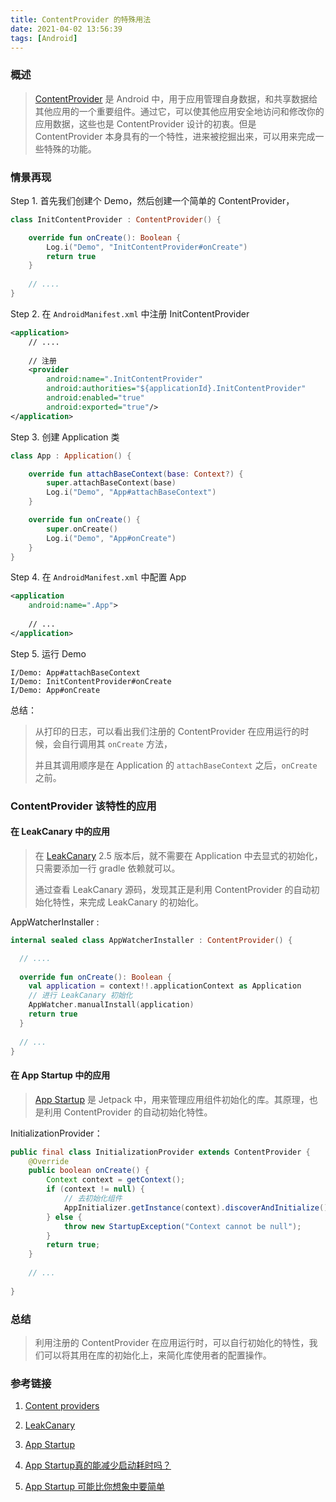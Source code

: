 ```yaml
---
title: ContentProvider 的特殊用法
date: 2021-04-02 13:56:39
tags: [Android]
---
```


### 概述

> [ContentProvider](https://developer.android.com/reference/android/content/ContentProvider) 是 Android 中，用于应用管理自身数据，和共享数据给其他应用的一个重要组件。通过它，可以使其他应用安全地访问和修改你的应用数据，这些也是 ContentProvider 设计的初衷。但是 ContentProvider 本身具有的一个特性，进来被挖掘出来，可以用来完成一些特殊的功能。

<!--more-->

### 情景再现

Step 1. 首先我们创建个 Demo，然后创建一个简单的 ContentProvider，

```kotlin
class InitContentProvider : ContentProvider() {

    override fun onCreate(): Boolean {
        Log.i("Demo", "InitContentProvider#onCreate")
        return true
    }
    
    // ....
}
```

Step 2. 在 `AndroidManifest.xml` 中注册 InitContentProvider

```xml
<application>
	// ....
    
    // 注册
    <provider
        android:name=".InitContentProvider"
        android:authorities="${applicationId}.InitContentProvider"
        android:enabled="true"
        android:exported="true"/>
</application>
```

Step 3. 创建 Application 类

```kotlin
class App : Application() {

    override fun attachBaseContext(base: Context?) {
        super.attachBaseContext(base)
        Log.i("Demo", "App#attachBaseContext")
    }

    override fun onCreate() {
        super.onCreate()
        Log.i("Demo", "App#onCreate")
    }
}
```

Step 4. 在 `AndroidManifest.xml` 中配置 App

```xml
<application
    android:name=".App">
    
    // ...
</application>
```

Step 5. 运行 Demo

```shell
I/Demo: App#attachBaseContext
I/Demo: InitContentProvider#onCreate
I/Demo: App#onCreate
```

总结：

> 从打印的日志，可以看出我们注册的 ContentProvider 在应用运行的时候，会自行调用其 `onCreate` 方法，
>
> 并且其调用顺序是在 Application 的 `attachBaseContext` 之后，`onCreate` 之前。

### ContentProvider 该特性的应用

#### 在 LeakCanary 中的应用

> 在 [LeakCanary](https://github.com/square/leakcanary) 2.5 版本后，就不需要在 Application 中去显式的初始化，只需要添加一行 gradle 依赖就可以。
>
> 通过查看 LeakCanary 源码，发现其正是利用 ContentProvider 的自动初始化特性，来完成 LeakCanary 的初始化。

AppWatcherInstaller :

```kotlin
internal sealed class AppWatcherInstaller : ContentProvider() {

  // ....
    
  override fun onCreate(): Boolean {
    val application = context!!.applicationContext as Application
    // 进行 LeakCanary 初始化
    AppWatcher.manualInstall(application)
    return true
  }
 
  // ...
}
```

#### 在 App Startup 中的应用

> [App Startup](https://developer.android.com/topic/libraries/app-startup) 是 Jetpack 中，用来管理应用组件初始化的库。其原理，也是利用 ContentProvider 的自动初始化特性。

InitializationProvider：

```java
public final class InitializationProvider extends ContentProvider {
    @Override
    public boolean onCreate() {
        Context context = getContext();
        if (context != null) {
            // 去初始化组件
            AppInitializer.getInstance(context).discoverAndInitialize();
        } else {
            throw new StartupException("Context cannot be null");
        }
        return true;
    }
    
    // ...
    
}
```

### 总结

> 利用注册的 ContentProvider 在应用运行时，可以自行初始化的特性，我们可以将其用在库的初始化上，来简化库使用者的配置操作。

### 参考链接

1. [Content providers](https://developer.android.com/guide/topics/providers/content-providers)

2. [LeakCanary](https://square.github.io/leakcanary/getting_started/)

3. [App Startup](https://developer.android.com/topic/libraries/app-startup)

4. [App Startup真的能减少启动耗时吗？](https://www.jianshu.com/p/28b015d781b4)

5. [App Startup 可能比你想象中要简单](https://mp.weixin.qq.com/s/Udg2uHgiu3oxN6fGqeTgAg)

   